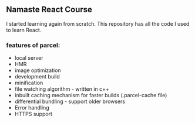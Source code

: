 ## Namaste React Course

I started learning again from scratch. This repository has all the code I used to learn React.

### features of parcel:

* local server
* HMR
* image optimization
* development build
* minification
* file watching algorithm - written in c++
* inbuilt caching mechanism for faster builds (.parcel-cache file)
* differential bundling - support older browsers
* Error handling
* HTTPS support